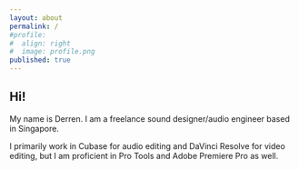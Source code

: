 ```yaml
---
layout: about
permalink: /
#profile:
#  align: right
#  image: profile.png
published: true
---
```


## Hi!

My name is Derren. I am a freelance sound designer/audio engineer based in Singapore. 

I primarily work in Cubase for audio editing and DaVinci Resolve for video editing, but I am proficient in Pro Tools and Adobe Premiere Pro as well. 
